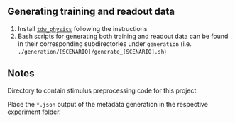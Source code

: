 ## Generating training and readout data

1. Install [`tdw_physics`](https://github.com/neuroailab/tdw_physics/tree/master) following the instructions
2. Bash scripts for generating both training and readout data can be found in their corresponding subdirectories under `generation` (i.e. `./generation/[SCENARIO]/generate_[SCENARIO].sh`)

## Notes
Directory to contain stimulus preprocessing code for this project.

Place the `*.json` output of the metadata generation in the respective experiment folder.

